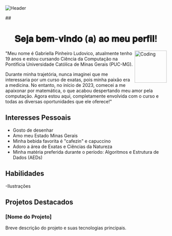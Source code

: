 <div>
<img align="center" alt="Header" src="https://pbs.twimg.com/media/GHdPny_XQAAUDgC?format=jpg&name=large"/>
</div>

##<h1 align="center">𝐒𝐞𝐣𝐚 𝐛𝐞𝐦-𝐯𝐢𝐧𝐝𝐨 (𝐚) 𝐚𝐨 𝐦𝐞𝐮 𝐩𝐞𝐫𝐟𝐢𝐥!</h1>
<img align="right" alt="Coding" width="100" src="https://i.pinimg.com/originals/25/1d/49/251d49935a0566be9ec2b29bde7ddfc7.gif">
"Meu nome é Gabriella Pinheiro Ludovico, atualmente tenho 19 anos e estou cursando Ciência da Computação na Pontifícia Universidade Católica de Minas Gerais (PUC-MG).

Durante minha trajetória, nunca imaginei que me interessaria por um curso de exatas, pois minha paixão era a medicina. No entanto, no início de 2023, comecei a me apaixonar por matemática, o que acabou despertando meu amor pela computação. Agora estou aqui, completamente envolvida com o curso e todas as diversas oportunidades que ele oferece!"

## Interesses Pessoais
- Gosto de desenhar
- Amo meu Estado Minas Gerais
- Minha bebida favorita é "cafezin" e capuccino
- Adoro a área de Exatas e Ciências da Natureza
- Minha matéria preferida durante o período: Algoritmos e Estrutura de Dados (AEDs)

## Habilidades
 -Ilustrações 
## Projetos Destacados

### [Nome do Projeto]

Breve descrição do projeto e suas tecnologias principais.


